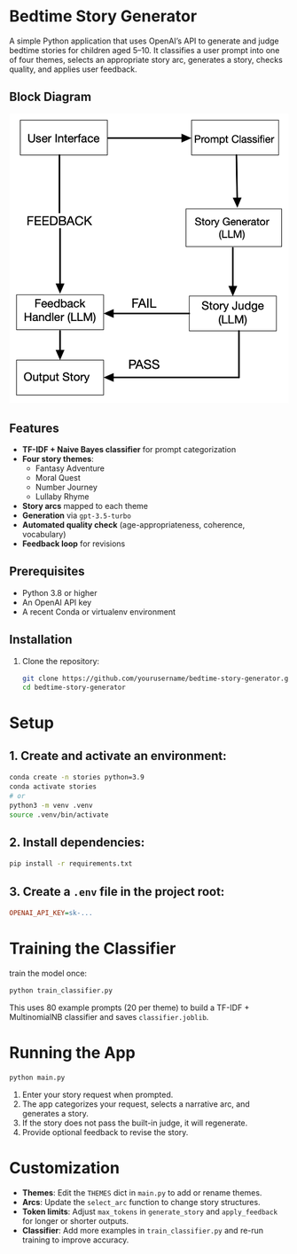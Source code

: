 # Bedtime Story Generator

A simple Python application that uses OpenAI’s API to generate and judge bedtime stories for children aged 5–10. It classifies a user prompt into one of four themes, selects an appropriate story arc, generates a story, checks quality, and applies user feedback.

## Block Diagram
![Block Diagram](block-diagram.png)


## Features

- **TF-IDF + Naive Bayes classifier** for prompt categorization
- **Four story themes**:
  - Fantasy Adventure
  - Moral Quest
  - Number Journey
  - Lullaby Rhyme
- **Story arcs** mapped to each theme
- **Generation** via `gpt-3.5-turbo`
- **Automated quality check** (age-appropriateness, coherence, vocabulary)
- **Feedback loop** for revisions

## Prerequisites

- Python 3.8 or higher  
- An OpenAI API key  
- A recent Conda or virtualenv environment

## Installation

1. Clone the repository:
   ```bash
   git clone https://github.com/yourusername/bedtime-story-generator.git
   cd bedtime-story-generator
# Setup

## 1. Create and activate an environment:

```bash
conda create -n stories python=3.9
conda activate stories
# or
python3 -m venv .venv
source .venv/bin/activate
```

## 2. Install dependencies:

```bash
pip install -r requirements.txt
```

## 3. Create a `.env` file in the project root:

```ini
OPENAI_API_KEY=sk-...
```

# Training the Classifier

train the model once:

```bash
python train_classifier.py
```

This uses 80 example prompts (20 per theme) to build a TF-IDF + MultinomialNB classifier and saves `classifier.joblib`.

# Running the App

```bash
python main.py
```

1. Enter your story request when prompted.
2. The app categorizes your request, selects a narrative arc, and generates a story.
3. If the story does not pass the built-in judge, it will regenerate.
4. Provide optional feedback to revise the story.

# Customization

* **Themes**: Edit the `THEMES` dict in `main.py` to add or rename themes.
* **Arcs**: Update the `select_arc` function to change story structures.
* **Token limits**: Adjust `max_tokens` in `generate_story` and `apply_feedback` for longer or shorter outputs.
* **Classifier**: Add more examples in `train_classifier.py` and re-run training to improve accuracy.


